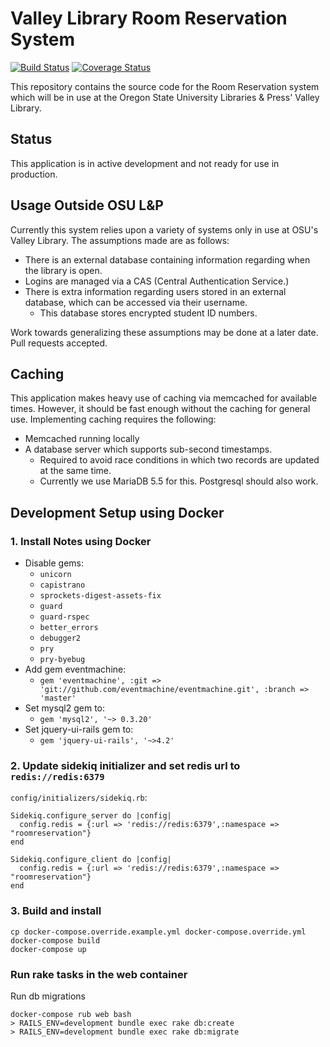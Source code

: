 Valley Library Room Reservation System
============================
[![Build Status](https://travis-ci.org/osulp/Room-Reservation.png)](https://travis-ci.org/osulp/Room-Reservation)
[![Coverage Status](https://coveralls.io/repos/osulp/Room-Reservation/badge.png?branch=develop)](https://coveralls.io/r/osulp/Room-Reservation?branch=develop)

This repository contains the source code for the Room Reservation system which will be in use at the Oregon State
University Libraries & Press' Valley Library.

Status
----------------------------
This application is in active development and not ready for use in production.

Usage Outside OSU L&P
----------------------------
Currently this system relies upon a variety of systems only in use at OSU's Valley Library. The assumptions made
are as follows:

* There is an external database containing information regarding when the library is open.
* Logins are managed via a CAS (Central Authentication Service.)
* There is extra information regarding users stored in an external database, which can be accessed via their username.
  *  This database stores encrypted student ID numbers.

Work towards generalizing these assumptions may be done at a later date. Pull requests accepted.

Caching
----------------------------
This application makes heavy use of caching via memcached for available times. However, it should be fast enough
without the caching for general use. Implementing caching requires the following:

* Memcached running locally
* A database server which supports sub-second timestamps.
  * Required to avoid race conditions in which two records are updated at the same time.
  * Currently we use MariaDB 5.5 for this. Postgresql should also work.
  
## Development Setup using Docker ##

### 1. Install Notes using Docker ###

* Disable gems: 
  - `unicorn`
  - `capistrano`
  - `sprockets-digest-assets-fix`
  - `guard`
  - `guard-rspec`
  - `better_errors`
  - `debugger2`
  - `pry`
  - `pry-byebug`
* Add gem eventmachine: 
  - `gem 'eventmachine', :git => 'git://github.com/eventmachine/eventmachine.git', :branch => 'master'`
* Set mysql2 gem to: 
  - `gem 'mysql2', '~> 0.3.20'`
* Set jquery-ui-rails gem to: 
  - `gem 'jquery-ui-rails', '~>4.2'`

### 2. Update sidekiq initializer and set redis url to `redis://redis:6379`
`config/initializers/sidekiq.rb`:
```
Sidekiq.configure_server do |config|
  config.redis = {:url => 'redis://redis:6379',:namespace => "roomreservation"}
end

Sidekiq.configure_client do |config|
  config.redis = {:url => 'redis://redis:6379',:namespace => "roomreservation"}
end
```

### 3. Build and install

```
cp docker-compose.override.example.yml docker-compose.override.yml
docker-compose build
docker-compose up
```

### Run rake tasks in the web container ###

Run db migrations 
```
docker-compose rub web bash
> RAILS_ENV=development bundle exec rake db:create
> RAILS_ENV=development bundle exec rake db:migrate
```
